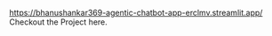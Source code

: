 <!-- End to end Agentic AI chatbot -->
https://bhanushankar369-agentic-chatbot-app-erclmv.streamlit.app/
Checkout the Project here.
